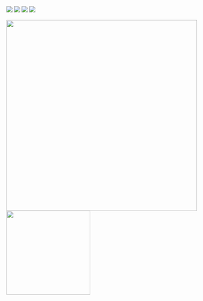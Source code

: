 <div>
<a href="https://www.linkedin.com/in/piyush-sahu-3738661a7/" target="_blank"><img src="https://img.icons8.com/color/48/000000/linkedin.png"/></a>
<a href="https://www.instagram.com/piyush__sahu_/" target="_blank"><img src="https://img.icons8.com/fluency/48/000000/instagram-new.png"/></a>
<a href="https://twitter.com/sahupiyush821" target="_blank"><img src="https://img.icons8.com/fluency/48/000000/twitter.png"/></a>
<!-- <a href="https://www.youtube.com/channel/UCMqzzvA2OCepIrnvkK1sMEQ/" target="_blank"><img src="https://img.icons8.com/color/48/000000/youtube--v1.png"/></a> -->
<!-- <a href="https://www.berta.codes" target="_blank"><img src="https://img.icons8.com/fluency/48/000000/domain.png"/></a> -->
<a href="mailto:sahupiyush821@gmail.com" target="_blank"><img src="https://img.icons8.com/fluency/48/000000/email.png"/></a>
</div>
<br>
<img src="https://github-readme-stats.vercel.app/api?username=sahup7248&show_icons=true&count_private=true&theme=dracula" width="500" height="auto"/>
<img src="https://github-readme-stats.vercel.app/api/top-langs/?username=sahup7248&layout=compact/" width="220" height="auto"/>
